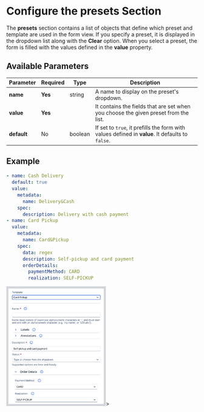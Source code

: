 # Configure the presets Section

The **presets** section contains a list of objects that define which preset and template are used in the form view. If you specify a preset, it is displayed in the dropdown list along with the **Clear** option. When you select a preset, the form is filled with the values defined in the **value** property.

## Available Parameters

| Parameter   | Required | Type    | Description                                                                                      |
| ----------- | -------- | ------- | ------------------------------------------------------------------------------------------------ |
| **name**    | **Yes**  | string  | A name to display on the preset's dropdown.                                                      |
| **value**   | **Yes**  |         | It contains the fields that are set when you choose the given preset from the list.              |
| **default** | No       | boolean | If set to `true`, it prefills the form with values defined in **value**. It defaults to `false`. |

## Example

```yaml
- name: Cash Delivery
  default: true
  value:
    metadata:
      name: Delivery&Cash
    spec:
      description: Delivery with cash payment
- name: Card Pickup
  value:
    metadata:
      name: Card&Pickup
    spec:
      data: regex
      description: Self-pickup and card payment
      orderDetails:
        paymentMethod: CARD
        realization: SELF-PICKUP
```

<img src="./assets/Presets.png" alt="Example of a preset" style="width: 50%; border: 5px solid #D2D5D9;">>
